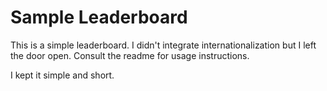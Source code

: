 
# Sample Leaderboard

This is a simple leaderboard. I didn't integrate internationalization but I left the door open.
Consult the readme for usage instructions.

I kept it simple and short.